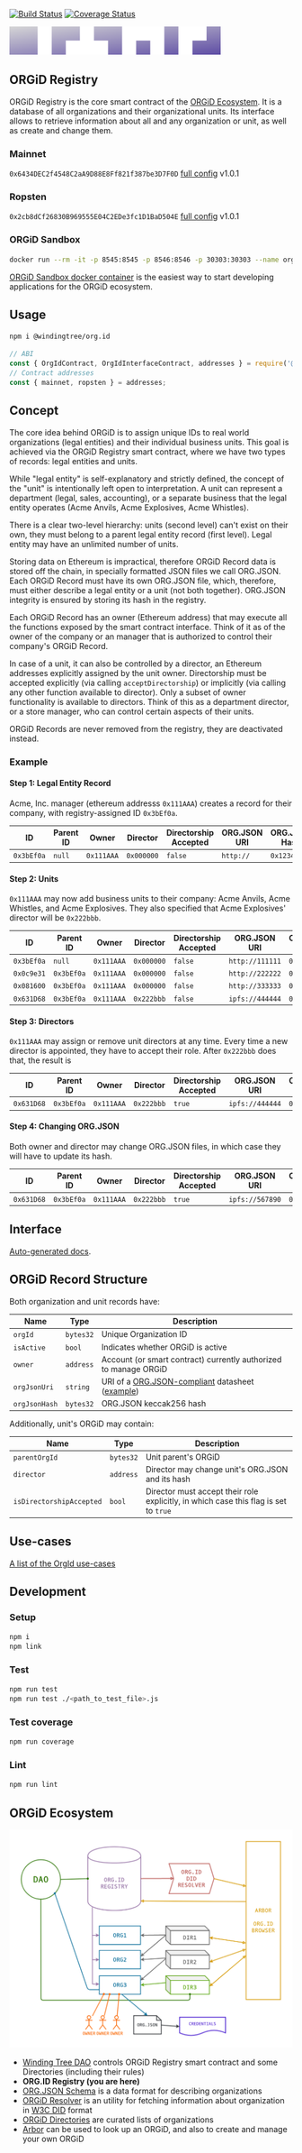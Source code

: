 [![Build Status](https://travis-ci.org/windingtree/org.id.svg?branch=master)](https://travis-ci.org/windingtree/org.id)
[![Coverage Status](https://coveralls.io/repos/github/windingtree/org.id/badge.svg?branch=master)](https://coveralls.io/github/windingtree/org.id?branch=master&v=2.0)

<a href="https://orgid.tech"><img src="https://github.com/windingtree/branding/raw/master/org.id/svg/org.id-logo.svg" height="50" alt="ORGiD"></a>

## ORGiD Registry

ORGiD Registry is the core smart contract of the [ORGiD Ecosystem](https://orgid.tech). It is a database of all organizations and their organizational units. Its interface allows to retrieve information about all and any organization or unit, as well as create and change them.

### Mainnet

`0x6434DEC2f4548C2aA9D88E8Ff821f387be3D7F0D` [full config](./.openzeppelin/main-OrgId.json) v1.0.1

### Ropsten

`0x2cb8dCf26830B969555E04C2EDe3fc1D1BaD504E` [full config](./.openzeppelin/ropsten-OrgId.json) v1.0.1

### ORGiD Sandbox

```sh
docker run --rm -it -p 8545:8545 -p 8546:8546 -p 30303:30303 --name org.id-sandbox windingtree/org.id-sandbox
```

[ORGiD Sandbox docker container](https://hub.docker.com/r/windingtree/org.id-sandbox) is the easiest way to start developing applications for the ORGiD ecosystem.

## Usage

```sh
npm i @windingtree/org.id
```
```javascript
// ABI
const { OrgIdContract, OrgIdInterfaceContract, addresses } = require('@windingtree/org.id');
// Contract addresses
const { mainnet, ropsten } = addresses;
```

## Concept

The core idea behind ORGiD is to assign unique IDs to real world organizations (legal entities) and their individual business units. This goal is achieved via the ORGiD Registry smart contract, where we have two types of records: legal entities and units.

While "legal entity" is self-explanatory and strictly defined, the concept of the "unit" is intentionally left open to interpretation. A unit can represent a department (legal, sales, accounting), or a separate business that the legal entity operates (Acme Anvils, Acme Explosives, Acme Whistles).

There is a clear two-level hierarchy: units (second level) can't exist on their own, they must belong to a parent legal entity record (first level). Legal entity may have an unlimited number of units.

Storing data on Ethereum is impractical, therefore ORGiD Record data is stored off the chain, in specially formatted JSON files we call ORG.JSON. Each ORGiD Record must have its own ORG.JSON file, which, therefore, must either describe a legal entity or a unit (not both together). ORG.JSON integrity is ensured by storing its hash in the registry.

Each ORGiD Record has an owner (Ethereum address) that may execute all the functions exposed by the smart contract interface. Think of it as of the owner of the company or an manager that is authorized to control their company's ORGiD Record.

In case of a unit, it can also be controlled by a director, an Ethereum addresses explicitly assigned by the unit owner. Directorship must be accepted explicitly (via calling `acceptDirectorship`) or implicitly (via calling any other function available to director). Only a subset of owner functionality is available to directors. Think of this as a department director, or a store manager, who can control certain aspects of their units.

ORGiD Records are never removed from the registry, they are deactivated instead.

### Example

#### Step 1: Legal Entity Record

Acme, Inc. manager (ethereum addresss `0x111AAA`) creates a record for their company, with registry-assigned ID `0x3bEf0a`.

ID | Parent ID | Owner | Director | Directorship Accepted | ORG.JSON URI | ORG.JSON Hash |
--- | --- | --- | --- | --- | --- | ---
`0x3bEf0a` | `null` | `0x111AAA` | `0x000000` | `false` | `http://` | `0x123456`

#### Step 2: Units

`0x111AAA` may now add business units to their company: Acme Anvils, Acme Whistles, and Acme Explosives. They also specified that Acme Explosives' director will be `0x222bbb`.

ID | Parent ID | Owner | Director | Directorship Accepted | ORG.JSON URI | ORG.JSON Hash |
--- | --- | --- | --- | --- | --- | ---
`0x3bEf0a` | `null` | `0x111AAA` | `0x000000` | `false` | `http://111111` | `0x111111`
`0x0c9e31` | `0x3bEf0a` | `0x111AAA` | `0x000000` | `false` | `http://222222` | `0x222222`
`0x081600` | `0x3bEf0a` | `0x111AAA` | `0x000000` | `false` | `http://333333` | `0x333333`
`0x631D68` | `0x3bEf0a` | `0x111AAA` | `0x222bbb` | `false` | `ipfs://444444` | `0x444444`

#### Step 3: Directors

`0x111AAA` may assign or remove unit directors at any time. Every time a new director is appointed, they have to accept their role. After `0x222bbb` does that, the result is

ID | Parent ID | Owner | Director | Directorship Accepted | ORG.JSON URI | ORG.JSON Hash |
--- | --- | --- | --- | --- | --- | ---
`0x631D68` | `0x3bEf0a` | `0x111AAA` | `0x222bbb` | `true` | `ipfs://444444` | `0x444444`

#### Step 4: Changing ORG.JSON

Both owner and director may change ORG.JSON files, in which case they will have to update its hash.

ID | Parent ID | Owner | Director | Directorship Accepted | ORG.JSON URI | ORG.JSON Hash |
--- | --- | --- | --- | --- | --- | ---
`0x631D68` | `0x3bEf0a` | `0x111AAA` | `0x222bbb` | `true` | `ipfs://567890` | `0x567890`

## Interface

[Auto-generated docs](./docs/OrgId.md).

## ORGiD Record Structure

Both organization and unit records have:

| **Name** | **Type** | **Description** |
|-|-|-|
| `orgId` | `bytes32` | Unique Organization ID |
| `isActive` | `bool` | Indicates whether ORGiD is active |
| `owner` | `address` | Account (or smart contract) currently authorized to manage ORGiD |
| `orgJsonUri` | `string` | URI of a [ORG.JSON-compliant](https://github.com/windingtree/org.json-schema) datasheet ([example](https://gist.githubusercontent.com/kvakes/0f728d60add6561f18d173c01f87a5bd/raw/9ba3c6fd08c29daaff9809ffa04be09a66196900/glider.json)) |
| `orgJsonHash` | `bytes32` | ORG.JSON keccak256 hash |

Additionally, unit's ORGiD may contain:

| **Name** | **Type** | **Description** |
|-|-|-|
| `parentOrgId` | `bytes32` | Unit parent's ORGiD |
| `director` | `address` | Director may change unit's ORG.JSON and its hash |
| `isDirectorshipAccepted` | `bool` | Director must accept their role explicitly, in which case this flag is set to `true` |

## Use-cases
[A list of the OrgId use-cases](./assets/usecases.md)

## Development

### Setup

```sh
npm i
npm link
```

### Test

```sh
npm run test
npm run test ./<path_to_test_file>.js
```

### Test coverage

```sh
npm run coverage
```

### Lint

```sh
npm run lint

```

## ORGiD Ecosystem

![ORGiD Ecosystem](./assets/org.id-ecosystem.png)

- [Winding Tree DAO](https://github.com/windingtree/dao) controls ORGiD Registry smart contract and some Directories (including their rules)
- **ORG.ID Registry (you are here)**
- [ORG.JSON Schema](https://github.com/windingtree/org.json-schema) is a data format for describing organizations
- [ORGiD Resolver](https://github.com/windingtree/org.id-resolver) is an utility for fetching information about organization in [W3C DID](https://w3c.github.io/did-core/) format
- [ORGiD Directories](https://github.com/windingtree/org.id-directories) are curated lists of organizations
- [Arbor](https://arbor.fm) can be used to look up an ORGiD, and also to create and manage your own ORGiD
